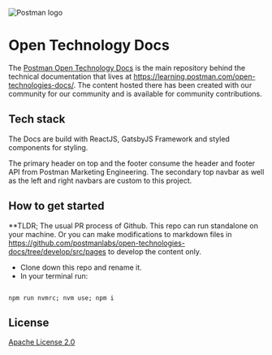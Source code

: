 ![Postman logo](https://assets.getpostman.com/common-share/postman-github-logo.png "Postman logo")

# Open Technology Docs

The [Postman Open Technology Docs](https://learning.postman.com/open-technologies-docs) is the main repository behind the technical documentation that lives at https://learning.postman.com/open-technologies-docs/. The content hosted there has been created with our community for our community and is available for community contributions. 

## Tech stack

The Docs are build with ReactJS, GatsbyJS Framework and styled components for styling.

The primary header on top and the footer consume the header and footer API from Postman Marketing Engineering.
The secondary top navbar as well as the left and right navbars are custom to this project.

## How to get started

**TLDR;
The usual PR process of Github. This repo can run standalone on your machine. Or you can make modifications to markdown files in https://github.com/postmanlabs/open-technologies-docs/tree/develop/src/pages to develop the content only.

* Clone down this repo and rename it.
* In your terminal run:

```

npm run nvmrc; nvm use; npm i

```


## License

[Apache License 2.0](LICENSE)
